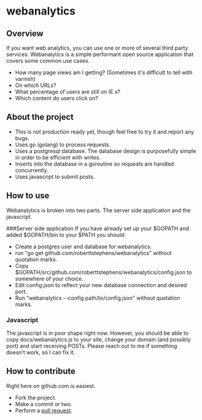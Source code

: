 # webanalytics

## Overview
If you want web analytics, you can use one or more of several third party services. Webanalytics is a simple performant open source application that covers some common use cases.

- How many page views am I getting? (Sometimes it's difficult to tell with varnish)
- On which URLs?
- What percentage of users are still on IE x?
- Which content do users click on?

## About the project

- This is not production ready yet, though feel free to try it and report any bugs.
- Uses go (golang) to process requests.
- Uses a postgresql database. The database design is purposefully simple in order to be efficient with writes.
- Inserts into the database in a goroutine so requests are handled concurrently.
- Uses javascript to submit posts.

## How to use

Webanalytics is broken into two parts. The server side application and the javascript.

###Server side application
If you have already set up your $GOPATH and added $GOPATH/bin to your $PATH you should:
- Create a postgres user and database for webanalytics.
- run "go get github.com/roberttstephens/webanalytics" without quotation marks.
- Copy $GOPATH/src/github.com/roberttstephens/webanalytics/config.json to somewhere of your choice.
- Edit config.json to reflect your new database connection and desired port.
- Run "webanalytics --config path/to/config.json" without quotation marks.


### Javascript
The javascript is in poor shape right now. However, you should be able to copy docs/webanalytics.js to your site, change your domain (and possibly port) and start receiving POSTs.  Please reach out to me if something doesn't work, so I can fix it.

## How to contribute
Right here on github.com is easiest.
 - Fork the project.
 - Make a commit or two.
 - Perform a [pull request](http://help.github.com/pull-requests/).
